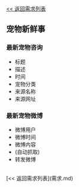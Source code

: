 [<< 返回需求列表](需求.md)

## 宠物新鲜事

### 最新宠物咨询
* 标题
* 描述
* 时间
* 宠物分类
* 来源名称
* 来源网址

### 最新宠物微博
* 微博用户
* 微博时间
* 微博内容
* (自动抓取)
* 转发微博

<br/>
[<< 返回需求列表](需求.md)